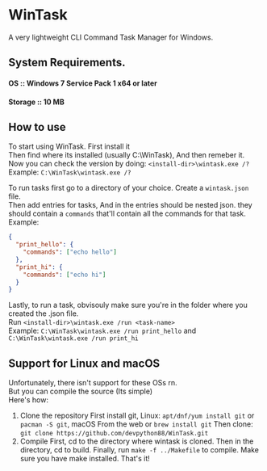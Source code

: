 # WinTask
A very lightweight CLI Command Task Manager for Windows.

## System Requirements.
  #### OS :: Windows 7 Service Pack 1 x64 or later
  #### Storage :: 10 MB


## How to use
To start using WinTask. First install it <br>
Then find where its installed (usually C:\WinTask), And then remeber it. <br>
Now you can check the version by doing: `<install-dir>\wintask.exe /?` <br>
  Example: `C:\WinTask\wintask.exe /?`

To run tasks first go to a directory of your choice. Create a `wintask.json` file.<br>
Then add entries for tasks, And in the entries should be nested json. they should contain a `commands` that'll contain all the commands for that task.<br>
Example:<br>
```json
{
  "print_hello": {
    "commands": ["echo hello"]
  },
  "print_hi": {
    "commands": ["echo hi"]
  }
}
```
Lastly, to run a task, obvisouly make sure you're in the folder where you created the .json file.<br>
Run `<install-dir>\wintask.exe /run <task-name>`<br>
Example: `C:\WinTask\wintask.exe /run print_hello` and `C:\WinTask\wintask.exe /run print_hi`



## Support for Linux and macOS
Unfortunately, there isn't support for these OSs rn.<br>
But you can compile the source (Its simple)<br>
Here's how:
1. Clone the repository
First install git, Linux: `apt/dnf/yum install git` or `pacman -S git`, macOS From the web or `brew install git`
Then clone: `git clone https://github.com/devpython88/WinTask.git`
2. Compile
First, cd to the directory where wintask is cloned.
Then in the directory, cd to build.
Finally, run `make -f ../Makefile` to compile.
Make sure you have make installed.
That's it!
